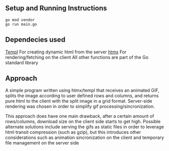 ## Setup and Running Instructions

```
go mod vendor
go run main.go
```

## Dependecies used
[Templ](https://github.com/a-h/templ) For creating dynamic html from the server
[htmx](https://htmx.org/) For rendering/fetching on the client
All other functions are part of the Go standard library

## Approach

A simple program written using htmx/templ that receives an animated GIF, splits the image according to user defined rows and columns, and
returns pure html to the client with the split image in a grid format. Server-side rendering was chosen in order to simplify 
gif processing/sincronization. 

This approach does have one main drawback, after a certain amount of rows/columns, download size on the client side starts to get high.
Possible alternate solutions include serving the gifs as static files in order to leverage html transit compression (such as gzip), but this introduces
other considerations such as animation sincronization on the client and temporary file management on the server side
